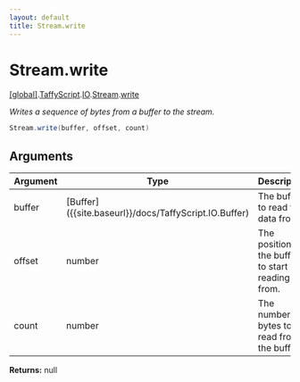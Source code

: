 ```yaml
---
layout: default
title: Stream.write
---
```


# Stream.write

[\[global\]]({{site.baseurl}}/docs/).[TaffyScript]({{site.baseurl}}/docs/TaffyScript/).[IO]({{site.baseurl}}/docs/TaffyScript/IO/).[Stream]({{site.baseurl}}/docs/TaffyScript/IO/Stream/).[write]({{site.baseurl}}/docs/TaffyScript/IO/Stream/write/)

_Writes a sequence of bytes from a buffer to the stream._

```cs
Stream.write(buffer, offset, count)
```

## Arguments

<table>
  <col width="15%">
  <col width="15%">
  <thead>
    <tr>
      <th>Argument</th>
      <th>Type</th>
      <th>Description</th>
    </tr>
  </thead>
  <tbody>
    <tr>
      <td>buffer</td>
      <td>[Buffer]({{site.baseurl}}/docs/TaffyScript.IO.Buffer)</td>
      <td>The buffer to read the data from.</td>
    </tr>
    <tr>
      <td>offset</td>
      <td>number</td>
      <td>The position in the buffer to start reading from.</td>
    </tr>
    <tr>
      <td>count</td>
      <td>number</td>
      <td>The number of bytes to read from the buffer.</td>
    </tr>
  </tbody>
</table>

**Returns:** null
